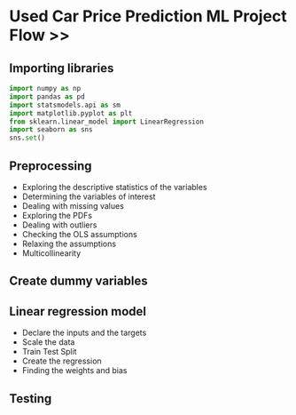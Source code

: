# Used Car Price Prediction ML Project Flow >>
## Importing libraries
```python
import numpy as np
import pandas as pd
import statsmodels.api as sm
import matplotlib.pyplot as plt
from sklearn.linear_model import LinearRegression
import seaborn as sns
sns.set()
```
## Preprocessing
<ul>
<li> Exploring the descriptive statistics of the variables</li>
<li> Determining the variables of interest</li>
<li> Dealing with missing values</li>
<li> Exploring the PDFs</li>
<li> Dealing with outliers</li>
<li> Checking the OLS assumptions</li>
<li> Relaxing the assumptions</li>
<li> Multicollinearity</li>
</ul>

## Create dummy variables
## Linear regression model

<ul>
 <li>Declare the inputs and the targets</li>
 <li>Scale the data</li>
 <li>Train Test Split</li>
 <li>Create the regression</li>
 <li>Finding the weights and bias</li>
</ul>


## Testing
